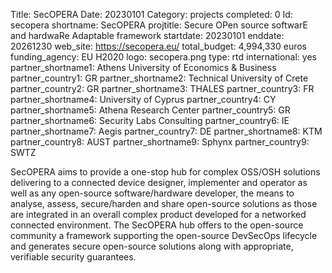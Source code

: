 Title: SecOPERA
Date:  20230101
Category: projects
completed: 0
Id: secopera
shortname: SecOPERA
projtitle: Secure OPen source softwarE and hardwaRe Adaptable framework
startdate: 20230101
enddate: 20261230
web_site: https://secopera.eu/
total_budget: 4,994,330 euros
funding_agency: EU H2020
logo: secopera.png
type: rtd
international: yes
partner_shortname1: Athens University of Economics & Business
partner_country1: GR
partner_shortname2: Technical University of Crete
partner_country2: GR
partner_shortname3: THALES
partner_country3: FR
partner_shortname4: University of Cyprus
partner_country4: CY
partner_shortname5: Athena Research Center
partner_country5: GR
partner_shortname6: Security Labs Consulting
partner_country6: IE
partner_shortname7: Aegis
partner_country7: DE
partner_shortname8: KTM
partner_country8: AUST
partner_shortname9: Sphynx
partner_country9: SWTZ

SecOPERA aims to provide a one-stop hub for complex
OSS/OSH solutions delivering to a connected device designer,
implementer and operator as well as any open-source software/hardware developer,
the means to analyse, assess, secure/harden and share open-source
solutions as those are integrated in an overall complex product developed
for a networked connected environment.
The SecOPERA hub offers to the open-source community a framework
supporting the open-source DevSecOps lifecycle and generates
secure open-source solutions along with appropriate,
verifiable security guarantees.
